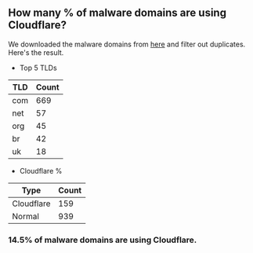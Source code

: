 ## How many % of malware domains are using Cloudflare?


We downloaded the malware domains from [here](https://urlhaus.abuse.ch) and filter out duplicates.
Here's the result.


[//]: # (start replacement)


- Top 5 TLDs

| TLD | Count |
| --- | --- |
| com | 669 |
| net | 57 |
| org | 45 |
| br | 42 |
| uk | 18 |


- Cloudflare %

| Type | Count |
| --- | --- |
| Cloudflare | 159 |
| Normal | 939 |


### 14.5% of malware domains are using Cloudflare.